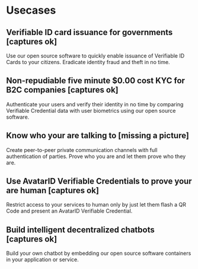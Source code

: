 # Usecases


## Verifiable ID card issuance for governments [captures ok]

Use our open source software to quickly enable issuance of Verifiable ID Cards to your citizens. Eradicate identity fraud and theft in no time.

## Non-repudiable five minute $0.00 cost KYC for B2C companies [captures ok]

Authenticate your users and verify their identity in no time by comparing Verifiable Credential data with user biometrics using our open source software.

## Know who your are talking to [missing a picture]

Create peer-to-peer private communication channels with full authentication of parties. Prove who you are and let them prove who they are.

## Use AvatarID Verifiable Credentials to prove your are human [captures ok]

Restrict access to your services to human only by just let them flash a QR Code and present an AvatarID Verifiable Credential.

## Build intelligent decentralized chatbots [captures ok]

Build your own chatbot by embedding our open source software containers in your application or service.

